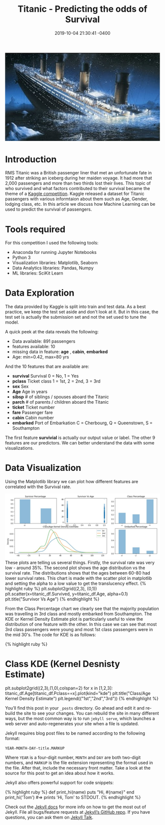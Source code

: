 ﻿---
layout: post
title:  "Titanic - Predicting the odds of Survival"
date:   2019-10-04 21:30:41 -0400
categories: jekyll update
---
![Titanic](/assets/img/Titanic.jpg)


# Introduction
RMS Titanic was a British passenger liner that met an unfortunate fate in 1912 after striking an iceberg during her maiden voyage. It had more that 2,000 passengers and more than two thirds lost their lives. This topic of who survived and what factors contributed to their survival became the theme of a [Kaggle competition][Kaggle]. Kaggle released a dataset for Titanic passengers with various informtaion about them such as Age, Gender, lodging class, etc. In this article we discuss how Machine Learning can be used to predict the survival of passengers.

# Tools required
For this competition I used the following tools:
- Anaconda for running Jupyter Notebooks
- Python 3 
- Visualization libraries: Matplotlib, Seaborn
- Data Analytics libraries: Pandas, Numpy
- ML libraries: SciKit Learn

# Data Exploration
The data provided by Kaggle is split into train and test data. As a best practice, we keep the test set aside and don't look at it. But in this case, the test set is actually the submission set and not the set used to tune the model.

A quick peek at the data reveals the following:
- Data available: 891 passengers
- features available: 10
- missing data in feature: **age** , **cabin**, **embarked**
- Age: min=0.42, max=80 yrs

And the 10 features that are available are:
- **survival**	Survival	    0 = No, 1 = Yes
- **pclass**	    Ticket class	1 = 1st, 2 = 2nd, 3 = 3rd
- **sex**	        Sex	
- **Age**	        Age in years	
- **sibsp**	    # of siblings / spouses aboard the Titanic	
- **parch**	    # of parents / children aboard the Titanic	
- **ticket**	    Ticket number	
- **fare**	    Passenger fare	
- **cabin**	    Cabin number	
- **embarked**	Port of Embarkation	C = Cherbourg, Q = Queenstown, S = Southampton

The first feature **survivial** is actually our output value or label. The other 9 features are our predictors. We can better understand the data with some visualizations.

# Data Visualization
Using the Matplotlib library we can plot how different features are correlated with the Survival rate.

![Survivor Plots](/assets/img/Survivor_charts.jpg)
These plots are telling us several things. Firstly, the survival rate was very low - around 35%. The second plot shows the age distribution vs the survival rate. The distributions shows that the ages between 60-80 had lower survival rates. This chart is made with the scatter plot in matplotlib and setting the alpha to a low value to get the translucency effect.
{% highlight ruby %}
plt.subplot2grid((2,3), (0,1))
plt.scatter(x=titanic_df.Survived, y=titanic_df.Age, alpha=0.1)
plt.title("Survivor Vs Age")
{% endhighlight %}

From the Class Percentage chart we clearly see that the majority population was travelling in 3rd class and mostly embarked from Southampton. The KDE or Kernel Density Estimate plot is particularly useful to view the distribution of one feature with the other. In this case we can see that most 3rd class passengers were young and most 1st class passengers were in the mid 30's.
The code for KDE is as follows:

{% highlight ruby %}
# Class KDE (Kernel Desnisty Estimate)
plt.subplot2grid((2,3),(1,0),colspan=2)
for x in [1,2,3]:
    titanic_df.Age[titanic_df.Pclass==x].plot(kind="kde")
plt.title("Class/Age Kernel Density Estimate")
plt.legend(("1st","2nd","3rd"))
{% endhighlight %}

You’ll find this post in your `_posts` directory. Go ahead and edit it and re-build the site to see your changes. You can rebuild the site in many different ways, but the most common way is to run `jekyll serve`, which launches a web server and auto-regenerates your site when a file is updated.

Jekyll requires blog post files to be named according to the following format:

`YEAR-MONTH-DAY-title.MARKUP`

Where `YEAR` is a four-digit number, `MONTH` and `DAY` are both two-digit numbers, and `MARKUP` is the file extension representing the format used in the file. After that, include the necessary front matter. Take a look at the source for this post to get an idea about how it works.

Jekyll also offers powerful support for code snippets:

{% highlight ruby %}
def print_hi(name)
  puts "Hi, #{name}"
end
print_hi('Tom')
#=> prints 'Hi, Tom' to STDOUT.
{% endhighlight %}

Check out the [Jekyll docs][jekyll-docs] for more info on how to get the most out of Jekyll. File all bugs/feature requests at [Jekyll’s GitHub repo][jekyll-gh]. If you have questions, you can ask them on [Jekyll Talk][jekyll-talk].

[jekyll-docs]: https://jekyllrb.com/docs/home
[jekyll-gh]:   https://github.com/jekyll/jekyll
[jekyll-talk]: https://talk.jekyllrb.com/
[Kaggle]: https://www.kaggle.com/c/titanic